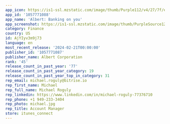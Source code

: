 ```yaml
---
app_icon: https://is1-ssl.mzstatic.com/image/thumb/Purple112/v4/27/7f/e2/277fe284-ca9e-5b88-57c0-8a5e5ee7cc33/AppIcon-0-0-1x_U007epad-0-0-85-220.png/1024x1024bb.png
app_id: '1057771088'
app_name: 'Albert: Banking on you'
app_screenshot: https://is1-ssl.mzstatic.com/image/thumb/PurpleSource126/v4/29/27/3b/29273bb3-e219-1fb2-d32e-9242b1071c12/30125307-d570-483a-8f80-a19f4dc5c5cc_iPhoneX_Screenshot_1.png/1242x2688bb.png
category: Finance
country: US
id: AjYIyv3m9j73
language: en
most_recent_release: '2024-02-21T00:00:00'
publisher_id: '1057771087'
publisher_name: Albert Corporation
rank: '45'
release_count_in_past_year: '77'
release_count_in_past_year_category: 19
release_count_in_past_year_top_in_category: 31
rep_email: michael.roguly@bitrise.io
rep_first_name: Michael
rep_full_name: Michael Roguly
rep_linkedin: https://www.linkedin.com/in/michael-roguly-77376710
rep_phone: +1 949-233-3404
rep_photo: michael.jpg
rep_title: Account Manager
store: itunes_connect
---
```

